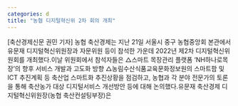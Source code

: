```yaml
---
categories: d
title: "농협 디지털혁신위 2차 회의 개최"
---
```

[축산경제신문 권민 기자] 농협 축산경제는 지난 21일 서울시 중구 농협중앙회 본관에서 유문재 디지털혁신위원장과 자문위원 등이 참석한 가운데 2022년 제2차 디지털혁신위원회를 개최했다.이날 위원회에서 참석자들은 △스마트 목장관리 플랫폼 ‘NH하나로목장’의 향후 서비스 개발과 고도화 방향 △농림수산식품교육문화정보원의 스마트팜 및 ICT 추진계획 등 축산업 스마트화 추진상황을 점검하고, 농협과 각 분야 전문가의 토론을 통해 축산농가 대상 디지털서비스 개선방안 등에 대해 논의했다.유문재 축산경제 디지털혁신위원장(농협 축산컨설팅부장)은